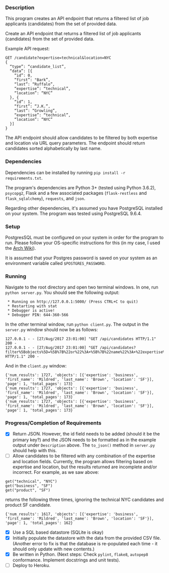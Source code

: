 ### Description

This program creates an API endpoint that returns a filtered list of
job applicants (candidates) from the set of provided data.

Create an API endpoint that returns a filtered list of job applicants
(candidates) from the set of provided data.

Example API request:

```
GET /candidate?expertise=technical&location=NYC
{
  “type”: “candidate_list”,
  “data”: [{
    “id”: 0,
    “first”: "Bark”,
    “last”: “Ruffalo”,
    “expertise”: “technical”,
    “location”: “NYC”
  }, {
    “id”: 1,
    “first”: “J.K.”,
    “last”: “Growling”,
    “expertise”: “technical”,
    “location”: “NYC”
  }]  
}
```

The API endpoint should allow candidates to be filtered by both expertise and
location via URL query parameters. The endpoint should return candidates sorted
alphabetically by last name.  


### Dependencies

Dependencies can be installed by running `pip install -r requirements.txt`.

The program's dependencies are Python 3+ (tested using Python 3.6.2), `psycopg2`,
Flask and a few associated packages (`flask-restless` and `flask_sqlalchemy`),
`requests`, and `json`.

Regarding other dependencies, it's assumed you have PostgreSQL installed on your
system. The program was tested using PostgreSQL 9.6.4.

### Setup

PostgresSQL must be configured on your system in order for the program to run.
Please follow your OS-specific instructions for this (in my case, I used the
[Arch Wiki](https://wiki.archlinux.org/index.php/PostgreSQL)).

It is assumed that your Postgres password is saved on your system as an environment
variable called `$POSTGRES_PASSWORD`.

### Running

Navigate to the root directory and open two terminal windows. In one, run
`python server.py`. You should see the following output:

```
 * Running on http://127.0.0.1:5000/ (Press CTRL+C to quit)
 * Restarting with stat
 * Debugger is active!
 * Debugger PIN: 644-360-566
```

In the other terminal window, run `python client.py`. The output in the `server.py`
window should now be as follows:

```
127.0.0.1 - - [27/Aug/2017 23:01:00] "GET /api/candidates HTTP/1.1" 200 -
127.0.0.1 - - [27/Aug/2017 23:01:00] "GET /api/candidates?filter%5Bobjects%5D=%5B%7B%22or%22%3A+%5B%7B%22name%22%3A+%22expertise%22%2C+%22op%22%3A+%22eq%22%2C+%22val%22%3A+%22product%22%7D%2C+%7B%22name%22%3A+%22location%22%2C+%22op%22%3A+%22eq%22%2C+%22val%22%3A+%22SF%22%7D%5D%7D%5D HTTP/1.1" 200 -
```

And in the `client.py` window:

```
{'num_results': 1727, 'objects': [{'expertise': 'business', 'first_name': 'Mildred', 'last_name': 'Brown', 'location': 'SF'}], 'page': 1, 'total_pages': 173}
{'num_results': 1727, 'objects': [{'expertise': 'business', 'first_name': 'Mildred', 'last_name': 'Brown', 'location': 'SF'}], 'page': 1, 'total_pages': 173}
{'num_results': 1727, 'objects': [{'expertise': 'business', 'first_name': 'Mildred', 'last_name': 'Brown', 'location': 'SF'}], 'page': 1, 'total_pages': 173}
```


### Progress/Completion of Requirements

- [x] Return JSON.
However, the id field needs to be added (should it be the primary key?) and the JSON needs
to be formatted as in the example output under `Description` above. The `to_json()`
method in `server.py` should help with this.
- [ ] Allow candidates to be filtered with any combination of the expertise and
location fields.
Currently, the program allows filtering based on expertise and location, but the
results returned are incomplete and/or incorrect. For example, as we saw above:

```
get("technical", "NYC")
get("business", "SF")
get("product", "SF")
```

returns the following three times, ignoring the technical NYC candidates and product SF candidate.

```
{'num_results': 1617, 'objects': [{'expertise': 'business', 'first_name': 'Mildred', 'last_name': 'Brown', 'location': 'SF'}], 'page': 1, 'total_pages': 162}
```

- [x] Use a SQL based datastore (SQLite is okay)
- [x] Initially populate the datastore with the data from the provided CSV file.
(Another error to fix is that the database is re-populated each time - it should
only update with new contents.)
- [x] Be written in Python.
(Next steps: Check `pylint`, `flake8`,  `autopep8` conformance. Implement docstrings and
unit tests).
- [ ] Deploy to Heroku.
